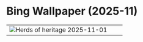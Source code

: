 # Bing Wallpaper (2025-11)

|  |  |  |
|:---:|:---:|:---:|
| ![](https://www.bing.com/th?id=OHR.BisonSprings_EN-US6080228013_400x240.jpg "Herds of heritage") 2025-11-01 |  |  |
